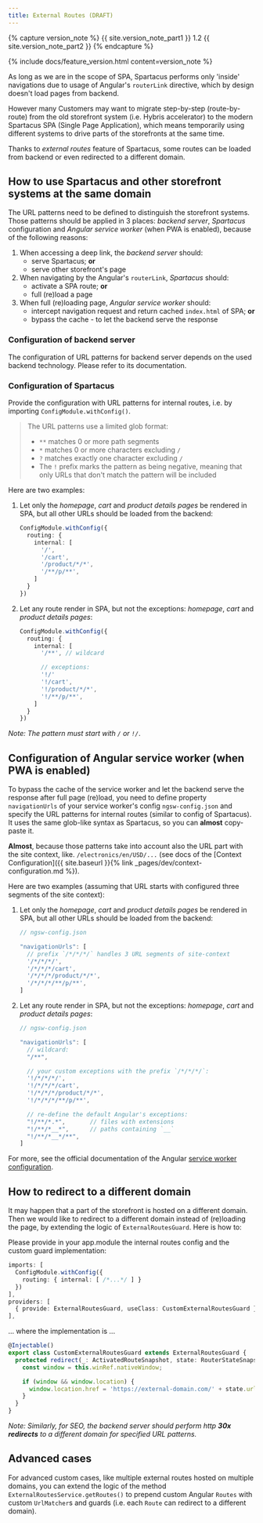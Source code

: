 ```yaml
---
title: External Routes (DRAFT)
---
```


{% capture version_note %}
{{ site.version_note_part1 }} 1.2 {{ site.version_note_part2 }}
{% endcapture %}

{% include docs/feature_version.html content=version_note %}

As long as we are in the scope of SPA, Spartacus performs only 'inside' navigations due to usage of Angular's `routerLink` directive, which  by design doesn't load pages from backend. 

However many Customers may want to migrate step-by-step (route-by-route) from the old storefront system (i.e. Hybris accelerator) to the modern Spartacus SPA (Single Page Application), which means temporarily using different systems to drive parts of the storefronts at the same time. 

Thanks to *external routes* feature of Spartacus, some routes can be loaded from backend or even redirected to a different domain.

## How to use Spartacus and other storefront systems at the same domain

The URL patterns need to be defined to distinguish the storefront systems. Those patterns should be applied in 3 places: *backend server*, *Spartacus* configuration and *Angular service worker* (when PWA is enabled), because of the following reasons:

1. When accessing a deep link, the *backend server* should:
    - serve Spartacus; **or**
    - serve other storefront's page
2. When navigating by the Angular's `routerLink`, *Spartacus* should:
    - activate a SPA route; **or**
    - full (re)load a page
3. When full (re)loading page, *Angular service worker* should:
    - intercept navigation request and return cached `index.html` of SPA; **or**
    - bypass the cache - to let the backend serve the response

### Configuration of backend server

The configuration of URL patterns for backend server depends on the used backend technology. Please refer to its documentation.

### Configuration of Spartacus

Provide the configuration with URL patterns for internal routes, i.e. by importing `ConfigModule.withConfig()`. 

> The URL patterns use a limited glob format:
>   * `**` matches 0 or more path segments
>   * `*` matches 0 or more characters excluding `/`
>   * `?` matches exactly one character excluding `/` 
>   * The `!` prefix marks the pattern as being negative, meaning that only URLs that don't match the pattern will be included

Here are two examples:

1. Let only the *homepage*, *cart* and *product details pages* be rendered in SPA, but all other URLs should be loaded from the backend:

    ```typescript
    ConfigModule.withConfig({
      routing: {
        internal: [
          '/',
          '/cart',
          '/product/*/*',
          '/**/p/**',
        ]
      }
    })
    ```

2. Let any route render in SPA, but not the exceptions: *homepage*, *cart* and *product details pages*:
  
    ```typescript
    ConfigModule.withConfig({
      routing: {
        internal: [
          '/**', // wildcard

          // exceptions:
          '!/'
          '!/cart',
          '!/product/*/*',
          '!/**/p/**',
        ]
      }
    })
    ```

*Note: The pattern must start with `/` or `!/`*.

## Configuration of Angular service worker (when PWA is enabled)

To bypass the cache of the service worker and let the backend serve the response after full page (re)load, you need to define property `navigationUrls` of your service worker's config `ngsw-config.json` and specify the URL patterns for internal routes (similar to config of Spartacus). It uses the same glob-like syntax as Spartacus, so you can **almost** copy-paste it. 

**Almost**, because those patterns take into account also the URL part with the site context, like. `/electronics/en/USD/...` (see docs of the [Context Configuration]({{ site.baseurl }}{% link _pages/dev/context-configuration.md %}).

Here are two examples (assuming that URL starts with configured three segments of the site context):

1. Let only the *homepage*, *cart* and *product details pages* be rendered in SPA, but all other URLs should be loaded from the backend:

    ```typescript
    // ngsw-config.json

    "navigationUrls": [
      // prefix `/*/*/*/` handles 3 URL segments of site-context
      '/*/*/*/',
      '/*/*/*/cart',
      '/*/*/*/product/*/*',
      '/*/*/*/**/p/**',
    ]
    ```

2. Let any route render in SPA, but not the exceptions: *homepage*, *cart* and *product details pages*:

    ```typescript
    // ngsw-config.json

    "navigationUrls": [
      // wildcard:
      "/**",

      // your custom exceptions with the prefix `/*/*/*/`:
      '!/*/*/*/',
      '!/*/*/*/cart',
      '!/*/*/*/product/*/*',
      '!/*/*/*/**/p/**',

      // re-define the default Angular's exceptions: 
      "!/**/*.*",       // files with extensions
      "!/**/*__*",      // paths containing `__`
      "!/**/*__*/**",
    ]
    ```

For more, see the official documentation of the Angular [service worker configuration](https://angular.io/guide/service-worker-config#navigationurls).

## How to redirect to a different domain

It may happen that a part of the storefront is hosted on a different domain. Then we would like to redirect to a different domain instead of (re)loading the page, by extending the logic of `ExternalRoutesGuard`. Here is how to:

Please provide in your app.module the internal routes config and the custom guard implementation:

```typescript
imports: [
  ConfigModule.withConfig({
    routing: { internal: [ /*...*/ ] }
  })
],
providers: [
  { provide: ExternalRoutesGuard, useClass: CustomExternalRoutesGuard }
],
```

... where the implementation is ...

```typescript
@Injectable()
export class CustomExternalRoutesGuard extends ExternalRoutesGuard {
  protected redirect(_: ActivatedRouteSnapshot, state: RouterStateSnapshot) {
    const window = this.winRef.nativeWindow;

    if (window && window.location) {
      window.location.href = 'https://external-domain.com/' + state.url;
    }
  }
}
```

*Note: Similarly, for SEO, the backend server should perform http **30x redirects** to a different domain for specified URL patterns.*

## Advanced cases

For advanced custom cases, like multiple external routes hosted on multiple domains, you can extend the logic of the method `ExternalRoutesService.getRoutes()` to prepend custom Angular `Routes` with custom `UrlMatcher`s and guards (i.e. each `Route` can redirect to a different domain).
